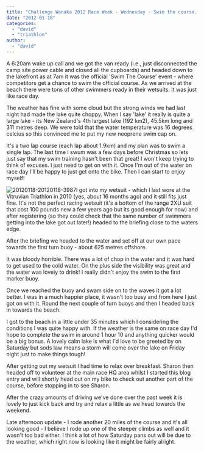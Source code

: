 ```yaml
---
title: "Challenge Wanaka 2012 Race Week - Wednesday - Swim the course..."
date: "2012-01-18"
categories: 
  - "david"
  - "triathlon"
author: 
  - "david"
---
```


A 6:20am wake up call and we got the van ready (i.e., just disconnected the camp site power cable and closed all the cupboards) and headed down to the lakefront as at 7am it was the official 'Swim The Course' event - where competitors get a chance to swim the official course. As we arrived at the beach there were tons of other swimmers ready in their wetsuits. It was just like race day.

The weather has fine with some cloud but the strong winds we had last night had made the lake quite choppy. When I say 'lake' it really is quite a large lake - its New Zealand's 4th largest lake (192 km2), 45.5km long and 311 metres deep. We were told that the water temperature was 16 degrees celcius so this convinced me to put my new neoprene swim cap on.

It's a two lap course (each lap about 1.9km) and my plan was to swim a single lap. The last time I swum was a few days before Christmas so lets just say that my swim training hasn't been that great! I won't keep trying to think of excuses. I just need to get on with it. Once I'm out of the water on race day I'll be happy to just get onto the bike. Then I can start to enjoy myself!

![](/images/2012/20120118-20120118-3987-400x266.jpg "20120118-20120118-3987")I got into my wetsuit - which I last wore at the Vitruvian Triathlon in 2010 (yes, about 16 months ago) and it still fits just fine. It's not the perfect racing wetsuit (it's a bottom of the range 2XU suit that cost 100 pounds new a few years ago but its good enough for now) and after registering (so they could check that the same number of swimmers getting into the lake got out later!) headed to the briefing close to the waters edge.

After the briefing we headed to the water and set off at our own pace towards the first turn buoy - about 625 metres offshore.

It was bloody horrible. There was a lot of chop in the water and it was hard to get used to the cold water. On the plus side the visibility was great and the water was lovely to drink! I really didn't enjoy the swim to the first marker buoy.

Once we reached the buoy and swam side on to the waves it got a lot better. I was in a much happier place, it wasn't too busy and from here I just got on with it. Round the next couple of turn buoys and then I headed back in towards the beach.

I got to the beach in a little under 35 minutes which I considering the conditions I was quite happy with. If the weather is the same on race day I'd hope to complete the swim in around 1 hour 10 and anything quicker would be a big bonus. A lovely calm lake is what I'd love to be greeted by on Saturday but sods law means a storm will come over the lake on Friday night just to make things tough!

After getting out my wetsuit I had time to relax over breakfast. Sharon then headed off to volunteer at the main race HQ area whilst I started this blog entry and will shortly head out on my bike to check out another part of the course, before stopping in to see Sharon.

After the crazy amounts of driving we've done over the past week it is lovely to just kick back and try and relax a little as we head towards the weekend.

Late afternoon update - I rode another 20 miles of the course and it's all looking good - I believe I rode up one of the steeper climbs as well and it wasn't too bad either. I think a lot of how Saturday pans out will be due to the weather, which right now is looking like it might be fairly alright.
